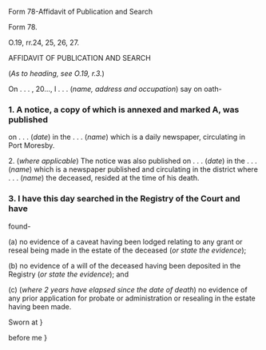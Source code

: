 Form 78-Affidavit of Publication and Search

Form 78.

O.19, rr.24, 25, 26, 27.

AFFIDAVIT OF PUBLICATION AND SEARCH

(*As to heading, see O.19, r.3.*)

On . . . , 20\..., I . . . (*name, address and occupation*) say on
oath-

### 1\. A notice, a copy of which is annexed and marked **A**, was published
on . . . (*date*) in the . . . (*name*) which is a daily newspaper,
circulating in Port Moresby.

2\. (*where applicable*) The notice was also published on . . . (*date*)
in the . . . (*name*) which is a newspaper published and circulating in
the district where . . . (*name*) the deceased, resided at the time of
his death.

### 3\. I have this day searched in the Registry of the Court and have
found-

\(a\) no evidence of a caveat having been lodged relating to any grant
or reseal being made in the estate of the deceased (*or state the
evidence*);

\(b\) no evidence of a will of the deceased having been deposited in
the Registry (*or state the evidence*); and

\(c\) (*where 2 years have elapsed since the date of death*) no
evidence of any prior application for probate or administration or
resealing in the estate having been made.

Sworn at }

before me }

